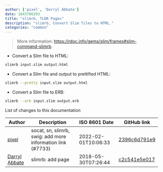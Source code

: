 ```yaml
---
author: ['pixel', 'Darryl Abbate']
date: 1643706393
title: "slimrb, TLDR Pages"
description: "slimrb, Convert Slim files to HTML."
categories: "common"
---
```

> More information: <https://rdoc.info/gems/slim/frames#slim-command-slimrb>.

- Convert a Slim file to HTML:

```bash
slimrb input.slim output.html
```

- Convert a Slim file and output to prettified HTML:

```bash
slimrb --pretty input.slim output.html
```

- Convert a Slim file to ERB:

```bash
slimrb --erb input.slim output.erb
```
List of changes to this documentation


Author | Description | ISO 8601 Date | GitHub link
------|-----|-----|-----
[pixel](mailto:chrissx@chrissx.de) | socat, sn, slimrb, swig: add more information link (#7733) | 2022-02-01T10:06:33 | [2396c6d791e9](https://github.com/tldr-pages/tldr/commit/2396c6d791e95702a3320ea3b13337f4a34998ea)
[Darryl Abbate](mailto:rootbeersoup@gmail.com) | slimrb: add page | 2018-05-30T07:26:44 | [c2c541e5e017](https://github.com/tldr-pages/tldr/commit/c2c541e5e017825976a5857cfe8a460554f31d7d)

